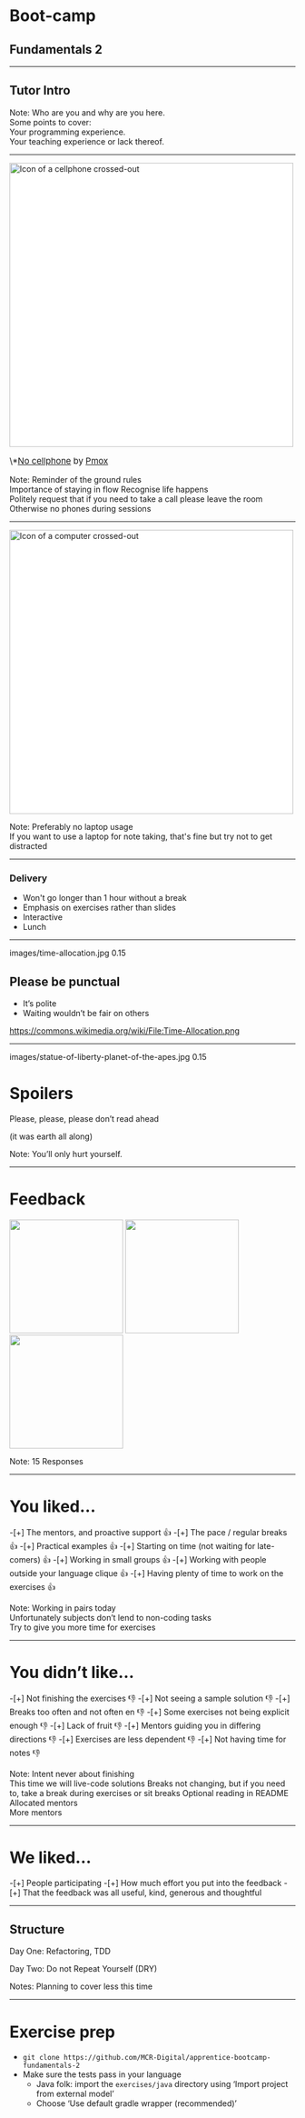 # Boot-camp
## Fundamentals 2

---

## Tutor Intro

Note:
  Who are you and why are you here.  
  Some points to cover:  
  Your programming experience.  
  Your teaching experience or lack thereof.  

---

<img src="{{ site.github.url }}/images/no_cellphone.svg" style="height: 500px;background:white" alt="Icon of a cellphone crossed-out">

<p style="float:bottom;font-size:15px">
\*<a href="https://commons.wikimedia.org/wiki/File:No_cellphone.svg">No cellphone</a>
by <a href="https://commons.wikimedia.org/wiki/User:Pmox">Pmox</a>
</p>

Note:
  Reminder of the ground rules  
  Importance of staying in flow
  Recognise life happens  
  Politely request that if you need to take a call please leave the room  
  Otherwise no phones during sessions  

---

<img src="{{ site.github.url }}/images/no_computers.png" style="height: 500px;background:white" alt="Icon of a computer crossed-out">

Note:
  Preferably no laptop usage  
  If you want to use a laptop for note taking, that's fine but try not to get distracted  

---

### Delivery

* Won't go longer than 1 hour without a break
* Emphasis on exercises rather than slides
* Interactive
* Lunch

---

<backgroundimage>images/time-allocation.jpg</backgroundimage>
<backgroundimageopacity>0.15</backgroundimageopacity>

## Please be punctual

* It’s polite
* Waiting wouldn’t be fair on others

<a style="font-size: 50%;" title="NasimAhmed96$ [CC BY-SA 4.0 (https://creativecommons.org/licenses/by-sa/4.0)], from Wikimedia Commons" href="https://commons.wikimedia.org/wiki/File:Time-Allocation.png">https://commons.wikimedia.org/wiki/File:Time-Allocation.png</a>

---

<backgroundimage>images/statue-of-liberty-planet-of-the-apes.jpg</backgroundimage>
<backgroundimageopacity>0.15</backgroundimageopacity>

# Spoilers

Please, please, please don’t read ahead

(it was earth all along)

Note: You’ll only hurt yourself.  

---

# Feedback

<img src="https://docs.google.com/spreadsheets/d/e/2PACX-1vRfr2Rpjo8mddLUx6sFYbuFNmYhf1CgaDredUU0Bf-c5ZpELe5e2J5oV9tNXk43k8Mq-dx9Q4KZmEHi/pubchart?oid=2095389392&amp;format=image" style="height: 200px;">
<img src="https://docs.google.com/spreadsheets/d/e/2PACX-1vRfr2Rpjo8mddLUx6sFYbuFNmYhf1CgaDredUU0Bf-c5ZpELe5e2J5oV9tNXk43k8Mq-dx9Q4KZmEHi/pubchart?oid=1924852838&amp;format=image" style="height: 200px;">
<img src="https://docs.google.com/spreadsheets/d/e/2PACX-1vRfr2Rpjo8mddLUx6sFYbuFNmYhf1CgaDredUU0Bf-c5ZpELe5e2J5oV9tNXk43k8Mq-dx9Q4KZmEHi/pubchart?oid=294538886&amp;format=image" style="height: 200px;">

Note: 15 Responses

---

# You liked…

-[+] The mentors, and proactive support 👍
-[+] The pace / regular breaks 👍 
-[+] Practical examples 👍
-[+] Starting on time (not waiting for late-comers) 👍
-[+] Working in small groups 👍
-[+] Working with people outside your language clique 👍
-[+] Having plenty of time to work on the exercises 👍

Note: Working in pairs today  
  Unfortunately subjects don’t lend to non-coding tasks  
  Try to give you more time for exercises

---

# You didn’t like…

-[+] Not finishing the exercises 👎
-[+] Not seeing a sample solution 👎
-[+] Breaks too often and not often en 👎
-[+] Some exercises not being explicit enough 👎
-[+] Lack of fruit 👎
-[+] Mentors guiding you in differing directions 👎
-[+] Exercises are less dependent 👎
-[+] Not having time for notes 👎

Note: Intent never about finishing  
  This time we will live-code solutions
  Breaks not changing, but if you need to, take a break during exercises or sit breaks
  Optional reading in README
  Allocated mentors  
  More mentors

---

# We liked…

-[+] People participating
-[+] How much effort you put into the feedback
-[+] That the feedback was all useful, kind, generous and thoughtful

---

## Structure

Day One: Refactoring, TDD

Day Two: Do not Repeat Yourself (DRY)

Notes: Planning to cover less this time  

---

# Exercise prep

* `git clone https://github.com/MCR-Digital/apprentice-bootcamp-fundamentals-2`
* Make sure the tests pass in your language
  * Java folk: import the `exercises/java` directory using ‘Import project from external model’
  * Choose ‘Use default gradle wrapper (recommended)’
